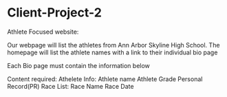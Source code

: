 # Client-Project-2

Athlete Focused website: 

Our webpage will list the athletes from Ann Arbor Skyline High School.
The homepage will list the athlete names with a link to their individual bio page

Each Bio page must contain the information below

Content required:
Athelete Info:
    Athlete name
    Athlete Grade
    Personal Record(PR)
Race List:
    Race Name
    Race Date

